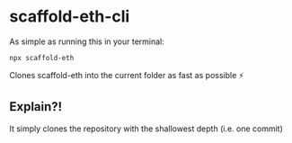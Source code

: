 # scaffold-eth-cli

As simple as running this in your terminal:
```
npx scaffold-eth
```

Clones scaffold-eth into the current folder as fast as possible ⚡️

## Explain?!
It simply clones the repository with the shallowest depth (i.e. one commit)

